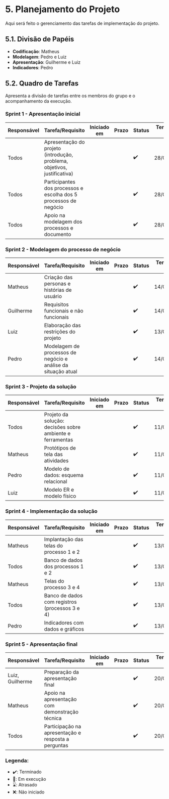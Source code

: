 
# 5. Planejamento do Projeto

Aqui será feito o gerenciamento das tarefas de implementação do projeto.

## 5.1. Divisão de Papéis

- **Codificação**: Matheus
- **Modelagem**: Pedro e Luiz
- **Apresentação**: Guilherme e Luiz
- **Indicadores**: Pedro

## 5.2. Quadro de Tarefas

Apresenta a divisão de tarefas entre os membros do grupo e o acompanhamento da execução.

### Sprint 1 - Apresentação inicial

| Responsável | Tarefa/Requisito | Iniciado em | Prazo | Status | Terminado em |
|-------------|------------------|-------------|-------|--------|---------------|
| Todos     | Apresentação do projeto (introdução, problema, objetivos, justificativa) |  |  | ✔️ | 28/02/2025 |
| Todos     | Participantes dos processos e escolha dos 5 processos de negócio | |  | ✔️ | 28/02/2025 |
| Todos     | Apoio na modelagem dos processos e documento | | | ✔️ | 28/02/2025 |

### Sprint 2 - Modelagem do processo de negócio

| Responsável | Tarefa/Requisito | Iniciado em | Prazo | Status | Terminado em |
|-------------|------------------|-------------|-------|--------|---------------|
| Matheus     | Criação das personas e histórias de usuário |  |  | ✔️ | 14/03/2025 |
| Guilherme    | Requisitos funcionais e não funcionais |  |  | ✔️ | 14/03/2025 |
| Luiz     | Elaboração das restrições do projeto |  |  | ✔️ | 13/03/2025 |
| Pedro     | Modelagem de processos de negócio e análise da situação atual |  |  | ✔️ | 14/03/2025 |

### Sprint 3 - Projeto da solução

| Responsável | Tarefa/Requisito | Iniciado em | Prazo | Status | Terminado em |
|-------------|------------------|-------------|-------|--------|---------------|
| Todos     | Projeto da solução: decisões sobre ambiente e ferramentas |  |  | ✔️ | 11/04/2025 |
| Matheus   | Protótipos de tela das atividades |  |  | ✔️ | 11/04/2025 |
| Pedro     | Modelo de dados: esquema relacional |  |  | ✔️ | 11/04/2025 |
| Luiz      | Modelo ER e modelo físico |  |  | ✔️ | 11/04/2025 

### Sprint 4 - Implementação da solução

| Responsável | Tarefa/Requisito | Iniciado em | Prazo | Status | Terminado em |
|-------------|------------------|-------------|-------|--------|---------------|
| Matheus     | Implantação das telas do processo 1 e 2 |  |  | ✔️ | 13/06/2025 |
| Todos       | Banco de dados dos processos 1 e 2       |  |  | ✔️ | 13/06/2025 |
| Matheus     | Telas do processo 3 e 4                  |  |  | ✔️ | 13/06/2025 |
| Todos       | Banco de dados com registros (processos 3 e 4) |  |  | ✔️ | 13/06/2025 |
| Pedro       | Indicadores com dados e gráficos         |  |  | ✔️ | 13/06/2025 |

### Sprint 5 - Apresentação final

| Responsável         | Tarefa/Requisito                                     | Iniciado em | Prazo | Status | Terminado em |
|---------------------|------------------------------------------------------|-------------|-------|--------|---------------|
| Luiz, Guilherme     | Preparação da apresentação final                     |             |       | ✔️     | 20/06/2025    |
| Matheus             | Apoio na apresentação com demonstração técnica       |             |       | ✔️     | 20/06/2025    |
| Todos               | Participação na apresentação e resposta a perguntas  |             |       | ✔️     | 20/06/2025    |

### Legenda:
- ✔️: Terminado  
- 📝: Em execução  
- ⌛: Atrasado  
- ❌: Não iniciado  
